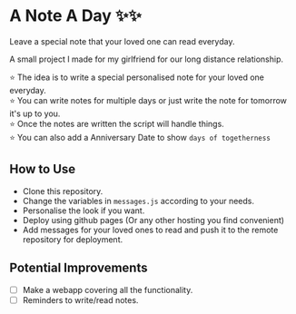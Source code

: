 # A Note A Day :sparkles::sparkles:
Leave a special note that your loved one can read everyday.

A small project I made for my girlfriend for our long distance relationship.


:star: The idea is to write a special personalised note for your loved one everyday.<br>
:star: You can write notes for multiple days or just write the note for tomorrow it's up to you.<br>
:star: Once the notes are written the script will handle things.<br>
:star: You can also add a Anniversary Date to show `days of togetherness`

## How to Use
- Clone this repository.
- Change the variables in `messages.js` according to your needs.
- Personalise the look if you want.
- Deploy using github pages (Or any other hosting you find convenient)
- Add messages for your loved ones to read and push it to the remote repository for deployment.

## Potential Improvements
- [ ] Make a webapp covering all the functionality.
- [ ] Reminders to write/read notes.
